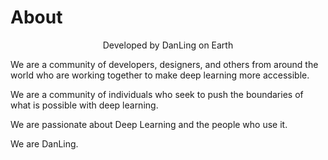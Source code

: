 # About

<p style="text-align: center;">Developed by DanLing on Earth</p>

We are a community of developers, designers, and others from around the world who are working together to make deep learning more accessible.

We are a community of individuals who seek to push the boundaries of what is possible with deep learning.

We are passionate about Deep Learning and the people who use it.

We are DanLing.
